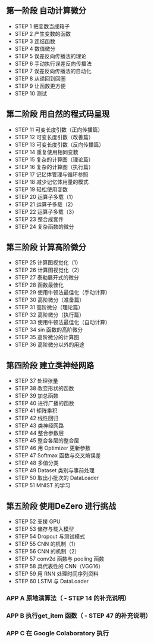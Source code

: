 
## 第一阶段 自动计算微分

  - STEP 1 把变数当成箱子
  - STEP 2 产生变数的函数
  - STEP 3 连结函数
  - STEP 4 数值微分
  - STEP 5 误差反向传播法的理论
  - STEP 6 手动执行误差反向传播法
  - STEP 7 误差反向传播法的自动化
  - STEP 8 从递回到回圈
  - STEP 9 让函数更方便
  - STEP 10 测试

## 第二阶段 用自然的程式码呈现
  - STEP 11 可变长度引数（正向传播篇）
  - STEP 12 可变长度引数（改善篇）
  - STEP 13 可变长度引数（反向传播篇）
  - STEP 14 重复使用相同变数
  - STEP 15 复杂的计算图（理论篇）
  - STEP 16 复杂的计算图（执行篇）
  - STEP 17 记忆体管理与循环参照
  - STEP 18 减少记忆体用量的模式
  - STEP 19 轻松使用变数
  - STEP 20 运算子多载（1）
  - STEP 21 运算子多载（2）
  - STEP 22 运算子多载（3）
  - STEP 23 整合成套件
  - STEP 24 复杂函数的微分

## 第三阶段 计算高阶微分
  - STEP 25 计算图视觉化（1）
  - STEP 26 计算图视觉化（2）
  - STEP 27 泰勒展开式的微分
  - STEP 28 函数最佳化
  - STEP 29 使用牛顿法最佳化（手动计算）
  - STEP 30 高阶微分（准备篇）
  - STEP 31 高阶微分（理论篇）
  - STEP 32 高阶微分（执行篇）
  - STEP 33 使用牛顿法最佳化（自动计算）
  - STEP 34 sin 函数的高阶微分
  - STEP 35 高阶微分的计算图
  - STEP 36 高阶微分以外的用途

## 第四阶段 建立类神经网路
  - STEP 37 处理张量
  - STEP 38 改变形状的函数
  - STEP 39 加总函数
  - STEP 40 进行广播的函数
  - STEP 41 矩阵乘积
  - STEP 42 线性回归
  - STEP 43 类神经网路
  - STEP 44 整合参数层
  - STEP 45 整合各层的整合层
  - STEP 46 用 Optimizer 更新参数
  - STEP 47 Softmax 函数与交叉熵误差
  - STEP 48 多值分类
  - STEP 49 Dataset 类别与事前处理
  - STEP 50 取出小批次的 DataLoader
  - STEP 51 MNIST 的学习

## 第五阶段 使用DeZero 进行挑战
  - STEP 52 支援 GPU
  - STEP 53 储存与载入模型
  - STEP 54 Dropout 与测试模式
  - STEP 55 CNN 的机制（1）
  - STEP 56 CNN 的机制（2）
  - STEP 57 conv2d 函数与 pooling 函数
  - STEP 58 具代表性的 CNN（VGG16）
  - STEP 59 用 RNN 处理时间序列资料
  - STEP 60 LSTM 与 DataLoader

### APP A 原地演算法（  - STEP 14 的补充说明）

### APP B 执行get_item 函数（  - STEP 47 的补充说明）

### APP C 在 Google Colaboratory 执行
